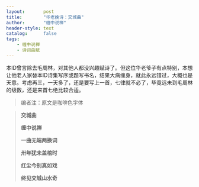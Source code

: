 ```yaml
---
layout:       post
title:        "华老挽诗：交城曲"
author:       "缠中说禅"
header-style: text
catalog:      false
tags:
    - 缠中说禅
    - 诗词曲赋
---
```


本ID曾言除去毛周林，对其他人都没兴趣赋诗了。但这位华老爷子有点特别，本想让他老人家替本ID诗集写序或题写书名，结果大病缠身，就此永远错过，大概也是天意。考虑再三，一天多了，还是要写上一首，七律就不必了，毕竟远未到毛周林的级数，还是来首七绝比较合适。



> 编者注：原文是咖啡色字体



> **交城曲**
>
> 
>
> **缠中说禅**
>
> 
>
> **一曲无端两换词**
>
> **卅年犹未盖棺时**
>
> **红尘今别真如戏**
>
> **终见交城山水奇**
